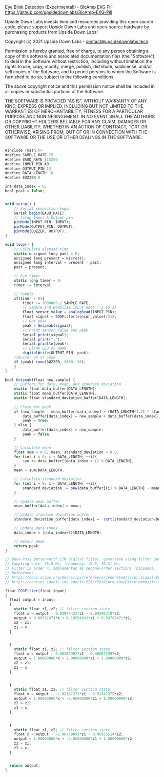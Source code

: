 Eye Blink Detection (Experimental!) - BioAmp EXG Pill
https://github.com/upsidedownlabs/BioAmp-EXG-Pill

Upside Down Labs invests time and resources providing this open source code,
please support Upside Down Labs and open-source hardware by purchasing
products from Upside Down Labs!

Copyright (c) 2021 Upside Down Labs - contact@upsidedownlabs.tech

Permission is hereby granted, free of charge, to any person obtaining a copy
of this software and associated documentation files (the "Software"), to deal
in the Software without restriction, including without limitation the rights
to use, copy, modify, merge, publish, distribute, sublicense, and/or sell
copies of the Software, and to permit persons to whom the Software is
furnished to do so, subject to the following conditions:

The above copyright notice and this permission notice shall be included in all
copies or substantial portions of the Software.

THE SOFTWARE IS PROVIDED "AS IS", WITHOUT WARRANTY OF ANY KIND, EXPRESS OR
IMPLIED, INCLUDING BUT NOT LIMITED TO THE WARRANTIES OF MERCHANTABILITY,
FITNESS FOR A PARTICULAR PURPOSE AND NONINFRINGEMENT. IN NO EVENT SHALL THE
AUTHORS OR COPYRIGHT HOLDERS BE LIABLE FOR ANY CLAIM, DAMAGES OR OTHER
LIABILITY, WHETHER IN AN ACTION OF CONTRACT, TORT OR OTHERWISE, ARISING FROM,
OUT OF OR IN CONNECTION WITH THE SOFTWARE OR THE USE OR OTHER DEALINGS IN THE
SOFTWARE.


```js

#include <math.h>
#define SAMPLE_RATE 75
#define BAUD_RATE 115200
#define INPUT_PIN A0
#define OUTPUT_PIN 13
#define DATA_LENGTH 10
#define BUZZER 8

int data_index = 0;
bool peak = false;


void setup() {
	// Serial connection begin
	Serial.begin(BAUD_RATE);
	// Setup Input & Output pin
	pinMode(INPUT_PIN, INPUT);
	pinMode(OUTPUT_PIN, OUTPUT);
	pinMode(BUZZER, OUTPUT);
}

void loop() {
	// Calculate elapsed time
	static unsigned long past = 0;
	unsigned long present = micros();
	unsigned long interval = present - past;
	past = present;

	// Run timer
	static long timer = 0;
	timer -= interval;

	// Sample
	if(timer < 0){
		timer += 1000000 / SAMPLE_RATE;
    	// Sample and Nomalize input data (-1 to 1)
		float sensor_value = analogRead(INPUT_PIN);
		float signal = EOGFilter(sensor_value)/512;
    	// Get peak
    	peak = Getpeak(signal);
    	// Print sensor_value and peak
    	Serial.print(signal);
    	Serial.print(",");
    	Serial.println(peak);
    	// Blink LED on peak
    	digitalWrite(OUTPUT_PIN, peak);
	//Buzzer on at peak
	if (peak) tone(BUZZER, 2000, 50);
	}
}

bool Getpeak(float new_sample) {
	// Buffers for data, mean, and standard deviation
	static float data_buffer[DATA_LENGTH];
	static float mean_buffer[DATA_LENGTH];
	static float standard_deviation_buffer[DATA_LENGTH];
  
	// Check for peak
	if (new_sample - mean_buffer[data_index] > (DATA_LENGTH*1.2) * standard_deviation_buffer[data_index]) {
		data_buffer[data_index] = new_sample + data_buffer[data_index];
		peak = true;
	} else {
		data_buffer[data_index] = new_sample;
		peak = false;
	}

	// Calculate mean
	float sum = 0.0, mean, standard_deviation = 0.0;
	for (int i = 0; i < DATA_LENGTH; ++i){
		sum += data_buffer[(data_index + i) % DATA_LENGTH];
	}
	mean = sum/DATA_LENGTH;

	// Calculate standard deviation
	for (int i = 0; i < DATA_LENGTH; ++i){
		standard_deviation += pow(data_buffer[(i) % DATA_LENGTH] - mean, 2);
	}

	// Update mean buffer
	mean_buffer[data_index] = mean;

	// Update standard deviation buffer
	standard_deviation_buffer[data_index] =  sqrt(standard_deviation/DATA_LENGTH);

	// Update data_index
	data_index = (data_index+1)%DATA_LENGTH;

	// Return peak
	return peak;
}

// Band-Pass Butterworth IIR digital filter, generated using filter_gen.py.
// Sampling rate: 75.0 Hz, frequency: [0.5, 19.5] Hz.
// Filter is order 4, implemented as second-order sections (biquads).
// Reference: 
// https://docs.scipy.org/doc/scipy/reference/generated/scipy.signal.butter.html
// https://courses.ideate.cmu.edu/16-223/f2020/Arduino/FilterDemos/filter_gen.py

float EOGFilter(float input)
{
  float output = input;
  {
    static float z1, z2; // filter section state
    float x = output - 0.02977423*z1 - 0.04296318*z2;
    output = 0.09797471*x + 0.19594942*z1 + 0.09797471*z2;
    z2 = z1;
    z1 = x;
  }


  {
    static float z1, z2; // filter section state
    float x = output - 0.08383952*z1 - 0.46067709*z2;
    output = 1.00000000*x + 2.00000000*z1 + 1.00000000*z2;
    z2 = z1;
    z1 = x;
  }


  {
    static float z1, z2; // filter section state
    float x = output - -1.92167271*z1 - 0.92347975*z2;
    output = 1.00000000*x + -2.00000000*z1 + 1.00000000*z2;
    z2 = z1;
    z1 = x;
  }


  {
    static float z1, z2; // filter section state
    float x = output - -1.96758891*z1 - 0.96933514*z2;
    output = 1.00000000*x + -2.00000000*z1 + 1.00000000*z2;
    z2 = z1;
    z1 = x;
  }


  return output;
}

```